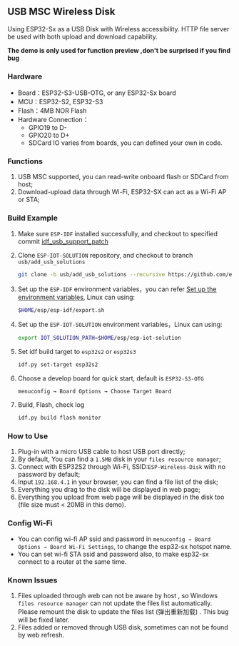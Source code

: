 ## USB MSC Wireless Disk

Using ESP32-Sx as a USB Disk with Wireless accessibility. HTTP file server be used with both upload and download capability.

**The demo is only used for function preview ,don't be surprised if you find bug**

### Hardware

- Board：ESP32-S3-USB-OTG, or any ESP32-Sx board 
- MCU：ESP32-S2, ESP32-S3
- Flash：4MB NOR Flash
- Hardware Connection： 
  - GPIO19 to D-
  - GPIO20 to D+
  - SDCard IO varies from boards, you can defined your own in code.

### Functions

1.  USB MSC supported, you can read-write onboard flash or SDCard from host;
2.  Download-upload data through Wi-Fi, ESP32-SX can act as a Wi-Fi AP or STA;

### Build Example

1. Make sure `ESP-IDF` installed successfully, and checkout to specified commit [idf_usb_support_patch](../../../usb/idf_usb_support_patch/readme.md)

2. Clone `ESP-IOT-SOLUTION` repository, and checkout to branch `usb/add_usb_solutions`

    ```bash
    git clone -b usb/add_usb_solutions --recursive https://github.com/espressif/esp-iot-solution
    ```

3. Set up the `ESP-IDF` environment variables，you can refer [Set up the environment variables](https://docs.espressif.com/projects/esp-idf/en/latest/esp32/get-started/index.html#step-4-set-up-the-environment-variables), Linux can using:

    ```bash
    $HOME/esp/esp-idf/export.sh
    ```

4. Set up the `ESP-IOT-SOLUTION` environment variables，Linux can using:

    ```bash
    export IOT_SOLUTION_PATH=$HOME/esp/esp-iot-solution
    ```

5. Set idf build target to `esp32s2` or `esp32s3`

    ```bash
    idf.py set-target esp32s2
    ```

6. Choose a develop board for quick start, default is `ESP32-S3-OTG`

    `menuconfig → Board Options → Choose Target Board`

7. Build, Flash, check log

    ```bash
    idf.py build flash monitor
    ```

### How to Use

1. Plug-in with a micro USB cable to host USB port directly;
2. By default, You can find a `1.5MB` disk in your `files resource manager`;
3. Connect with ESP32S2 through Wi-Fi, SSID:`ESP-Wireless-Disk` with no password by default;
4. Input `192.168.4.1` in your browser,  you can find a file list of the disk;
5. Everything you drag to the disk will be displayed in web page;
6. Everything you upload from web page will be displayed in the disk too (file size must < 20MB in this demo).

### Config Wi-Fi

* You can config wi-fi AP ssid and password in `menuconfig → Board Options → Board Wi-Fi Settings`, to change the esp32-sx hotspot name.
* You can set wi-fi STA ssid and password also, to make esp32-sx connect to a router at the same time.

### Known Issues

1. Files uploaded through web can not be aware by host , so Windows  `files resource manager` can not update the files list automatically. Please remount the disk to update the files list (弹出重新加载) . This bug will be fixed later.
2. Files added or removed through USB disk, sometimes can not be found by web refresh.
